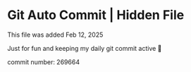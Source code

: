 # Git Auto Commit | Hidden File

This file was added Feb 12, 2025

Just for fun and keeping my daily git commit active 🤪

commit number: 269664

